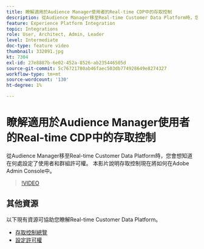```yaml
---
title: 瞭解適用於Audience Manager使用者的Real-time CDP中的存取控制
description: 從Audience Manager移至Real-time Customer Data Platform時，您會想知道在何處設定了使用者和群組許可權。 本影片說明存取控制現在將如何在Adobe Admin Console中。
feature: Experience Platform Integration
topic: Integrations
role: User, Architect, Admin, Leader
level: Intermediate
doc-type: feature video
thumbnail: 332091.jpg
kt: 7304
exl-id: 27e8887b-6e02-452a-8526-ab235446505d
source-git-commit: 5c76721780ab46faec503db774928649e8274327
workflow-type: tm+mt
source-wordcount: '130'
ht-degree: 1%

---
```


# 瞭解適用於Audience Manager使用者的Real-time CDP中的存取控制

從Audience Manager移至Real-time Customer Data Platform時，您會想知道在何處設定了使用者和群組許可權。 本影片說明存取控制現在將如何在Adobe Admin Console中。

>[!VIDEO](https://video.tv.adobe.com/v/332091/?quality=12&learn=on)

## 其他資源

以下現有資源可協助您瞭解Real-time Customer Data Platform。

* [存取控制總覽](https://experienceleague.adobe.com/docs/experience-platform/access-control/home.html?lang=en#access-control-hierarchy-and-workflow)
* [設定許可權](https://experienceleague.adobe.com/docs/platform-learn/getting-started-for-data-architects-and-data-engineers/configure-permissions.html?lang=en)
